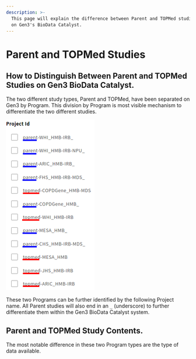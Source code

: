 ```yaml
---
description: >-
  This page will explain the difference between Parent and TOPMed studies found
  on Gen3's BioData Catalyst.
---
```


# Parent and TOPMed Studies

## How to Distinguish Between Parent and TOPMed Studies on Gen3 BioData Catalyst.

The two different study types, Parent and TOPMed, have been separated on Gen3 by Program. This division by Program is most visible mechanism to differentiate the two different studies.

![A list of studies with Parent studies, underlined in blue, and TOPMed studies, underlined in red.](../../.gitbook/assets/parent_topmed_studies2.png)

These two Programs can be further identified by the following Project name. All Parent studies will also end in an `_` \(underscore\) to further differentiate them within the Gen3 BioData Catalyst system.

## Parent and TOPMed Study Contents.

The most notable difference in these two Program types are the type of data available. 

